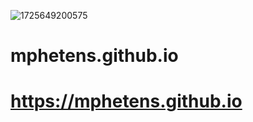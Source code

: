 ![1725649200575](https://github.com/user-attachments/assets/8221b132-fcf8-40cf-b453-10352d9e2ce0)
# mphetens.github.io
# https://mphetens.github.io
